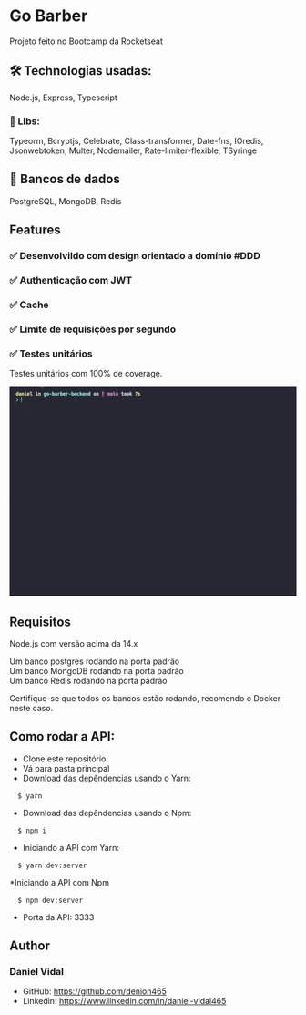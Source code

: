 # Go Barber

Projeto feito no Bootcamp da Rocketseat

## 🛠 Technologias usadas:
Node.js, Express, Typescript

### 📘 Libs:
Typeorm, Bcryptjs, Celebrate, Class-transformer, Date-fns, IOredis, Jsonwebtoken, Multer, Nodemailer, Rate-limiter-flexible, TSyringe

## 💽 Bancos de dados

PostgreSQL, MongoDB, Redis

## Features

### ✅ Desenvolvildo com design orientado a domínio #DDD
### ✅ Authenticação com JWT
### ✅ Cache
### ✅ Limite de requisições por segundo

### ✅ Testes unitários

Testes unitários com 100% de coverage.

![Alt Text](./src/assets/testsGoBarber.gif)

## Requisitos
Node.js com versão acima da 14.x

Um banco postgres rodando na porta padrão <br>
Um banco MongoDB rodando na porta padrão <br>
Um banco Redis rodando na porta padrão

Certifique-se que todos os bancos estão rodando, recomendo o Docker neste caso.

## Como rodar a API:
  * Clone este repositório
  * Vá para pasta principal
  * Download das depêndencias usando o Yarn:
  ```shell
    $ yarn
  ```

  * Download das depêndencias usando o Npm:
  ```shell
    $ npm i
  ```

  * Iniciando a API com Yarn:
  ```shell
    $ yarn dev:server
  ```

  *Iniciando a API com Npm
  ```shell
    $ npm dev:server
  ```
  * Porta da API: 3333

 ## Author
 ### Daniel Vidal
 * GitHub: https://github.com/denion465
 * Linkedin: https://www.linkedin.com/in/daniel-vidal465
